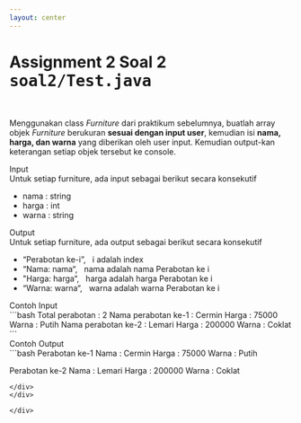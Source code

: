 ```yaml
---
layout: center
---
```


# Assignment 2 Soal 2 <kbd>soal2/<span class='text-teal'>Test.java</span></kbd>

<br>

Menggunakan class <i>Furniture</i> dari praktikum sebelumnya, buatlah array objek <i>Furniture</i> berukuran **sesuai dengan input user**, kemudian isi **nama, harga, dan warna** yang diberikan oleh user input. Kemudian output-kan keterangan setiap objek tersebut ke console.

<div class='grid grid-cols-2 gap-x-2'>

<div class='grid grid-cols-[0.3fr_1.5fr] items-center text-sm'>
<span class='text-xs text-white font-extrabold uppercase text-yellow'>Input</span>
<div class='flex flex-col mb-2'>
Untuk setiap furniture, ada input sebagai berikut secara konsekutif

<ul>
<li><span><span class='italic'>nama</span> : string</span></li>
<li><span><span class='italic'>harga</span> : int</span></li>
<li><span><span class='italic'>warna</span> : string</span></li>
</ul>

</div>
<span class='text-xs text-white font-extrabold uppercase text-yellow'>Output</span>
<div class='flex flex-col mb-2'>
<span>Untuk setiap furniture, ada output sebagai berikut secara konsekutif</span>
<ul>
<li><span><span class='italic'>“Perabotan ke-i”</span>, &nbsp i adalah index</span></li>
<li><span><span class='italic'>“Nama: nama“</span>, &nbsp nama adalah nama Perabotan ke i</span></li>
<li><span><span class='italic'>"Harga: harga“</span>, &nbsp harga adalah harga Perabotan ke i</span></li>
<li><span><span class='italic'>“Warna: warna“</span>, &nbsp warna adalah warna Perabotan ke i</span></li>
</ul>
</div>
</div>

<div class='grid grid-cols-[0.3fr_1.5fr] items-center text-sm'>
<span class='text-xs text-white font-extrabold uppercase text-yellow'>Contoh Input</span>
<div class='flex flex-col mb-2'>
```bash
Total perabotan : 2
Nama perabotan ke-1 : Cermin
Harga : 75000
Warna : Putih
Nama perabotan ke-2 : Lemari
Harga : 200000
Warna : Coklat
```
</div>
<span class='text-xs text-white font-extrabold uppercase text-yellow'>Contoh Output</span>
<div class='flex flex-col mb-2'>
```bash
Perabotan ke-1
Nama    : Cermin
Harga   : 75000
Warna   : Putih

Perabotan ke-2
Nama    : Lemari
Harga   : 200000
Warna   : Coklat
```
</div>
</div>

</div>

